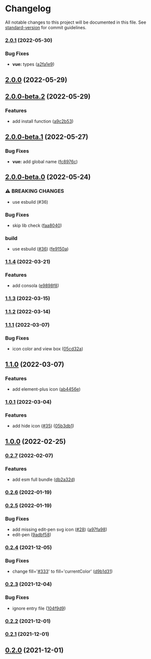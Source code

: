 # Changelog

All notable changes to this project will be documented in this file. See [standard-version](https://github.com/conventional-changelog/standard-version) for commit guidelines.

### [2.0.1](https://github.com/element-plus/element-plus-icons/compare/v2.0.0...v2.0.1) (2022-05-30)


### Bug Fixes

* **vue:** types ([a2fa1e9](https://github.com/element-plus/element-plus-icons/commit/a2fa1e91c2ed2c59fe2504b4f4db26c4583201ab))

## [2.0.0](https://github.com/element-plus/element-plus-icons/compare/v2.0.0-beta.2...v2.0.0) (2022-05-29)

## [2.0.0-beta.2](https://github.com/element-plus/element-plus-icons/compare/v2.0.0-beta.1...v2.0.0-beta.2) (2022-05-29)


### Features

* add install function ([a9c2b53](https://github.com/element-plus/element-plus-icons/commit/a9c2b530641f14d6c10ee25e96ffa4d9c31c1c65))

## [2.0.0-beta.1](https://github.com/element-plus/element-plus-icons/compare/v2.0.0-beta.0...v2.0.0-beta.1) (2022-05-27)


### Bug Fixes

* **vue:** add global name ([fc8976c](https://github.com/element-plus/element-plus-icons/commit/fc8976cc7fc0612bfb7a66ed94e7141b055a0f01))

## [2.0.0-beta.0](https://github.com/element-plus/element-plus-icons/compare/v1.1.4...v2.0.0-beta.0) (2022-05-24)


### ⚠ BREAKING CHANGES

* use esbuild (#36)

### Bug Fixes

* skip lib check ([faa8040](https://github.com/element-plus/element-plus-icons/commit/faa8040fce69e2ad6b88b8827210fbf9379fa8fe))


### build

* use esbuild ([#36](https://github.com/element-plus/element-plus-icons/issues/36)) ([fe9150a](https://github.com/element-plus/element-plus-icons/commit/fe9150ad2fa5a8a26e851b6a44d30a91137b1844))

### [1.1.4](https://github.com/element-plus/element-plus-icons/compare/v1.1.3...v1.1.4) (2022-03-21)


### Features

* add consola ([e9898f8](https://github.com/element-plus/element-plus-icons/commit/e9898f8e2fe9c62221571f8d28607c264cd9ff27))

### [1.1.3](https://github.com/element-plus/element-plus-icons/compare/v1.1.2...v1.1.3) (2022-03-15)

### [1.1.2](https://github.com/element-plus/element-plus-icons/compare/v1.1.1...v1.1.2) (2022-03-14)

### [1.1.1](https://github.com/element-plus/element-plus-icons/compare/v1.1.0...v1.1.1) (2022-03-07)


### Bug Fixes

* icon color and view box ([05cd32a](https://github.com/element-plus/element-plus-icons/commit/05cd32a0c6f69c905bdc5e3ad799102c7b6eee01))

## [1.1.0](https://github.com/element-plus/element-plus-icons/compare/v1.0.1...v1.1.0) (2022-03-07)

### Features

- add element-plus icon ([ab4456e](https://github.com/element-plus/element-plus-icons/commit/ab4456e739f35d8305368d83d7458f1162c13897))

### [1.0.1](https://github.com/element-plus/element-plus-icons/compare/v1.0.0...v1.0.1) (2022-03-04)

### Features

- add hide icon ([#35](https://github.com/element-plus/element-plus-icons/issues/35)) ([05b3db1](https://github.com/element-plus/element-plus-icons/commit/05b3db196fb2a933365bafc2951ef3838a0ba11a))

## [1.0.0](https://github.com/element-plus/element-plus-icons/compare/v0.2.7...v1.0.0) (2022-02-25)

### [0.2.7](https://github.com/element-plus/element-plus-icons/compare/v0.2.6...v0.2.7) (2022-02-07)

### Features

- add esm full bundle ([db2a32d](https://github.com/element-plus/element-plus-icons/commit/db2a32d7fbceeda03824c740fb7b096aecd12153))

### [0.2.6](https://github.com/element-plus/element-plus-icons/compare/v0.2.5...v0.2.6) (2022-01-19)

### [0.2.5](https://github.com/element-plus/element-plus-icons/compare/v0.2.4...v0.2.5) (2022-01-19)

### Bug Fixes

- add missing edit-pen svg icon ([#28](https://github.com/element-plus/element-plus-icons/issues/28)) ([a97fa98](https://github.com/element-plus/element-plus-icons/commit/a97fa988211968f0888a5f58aea6e21960750f59))
- edit-pen ([9adbf58](https://github.com/element-plus/element-plus-icons/commit/9adbf58e1932872d0a50446664180ad6e138c64d))

### [0.2.4](https://github.com/element-plus/element-plus-icons/compare/v0.2.3...v0.2.4) (2021-12-05)

### Bug Fixes

- change fill='[#333](https://github.com/element-plus/element-plus-icons/issues/333)' to fill='currentColor' ([d9b1d31](https://github.com/element-plus/element-plus-icons/commit/d9b1d31f4747d7b09bb0e1c60e72f8b232a9d8e2))

### [0.2.3](https://github.com/element-plus/element-plus-icons/compare/v0.2.2...v0.2.3) (2021-12-04)

### Bug Fixes

- ignore entry file ([104f9d9](https://github.com/element-plus/element-plus-icons/commit/104f9d9a4be8d540ab27958730bd3d08563decc5))

### [0.2.2](https://github.com/element-plus/element-plus-icons/compare/v0.2.1...v0.2.2) (2021-12-01)

### [0.2.1](https://github.com/element-plus/element-plus-icons/compare/v0.2.0...v0.2.1) (2021-12-01)

## [0.2.0](https://github.com/element-plus/element-plus-icons/compare/v0.0.9...v0.2.0) (2021-12-01)
